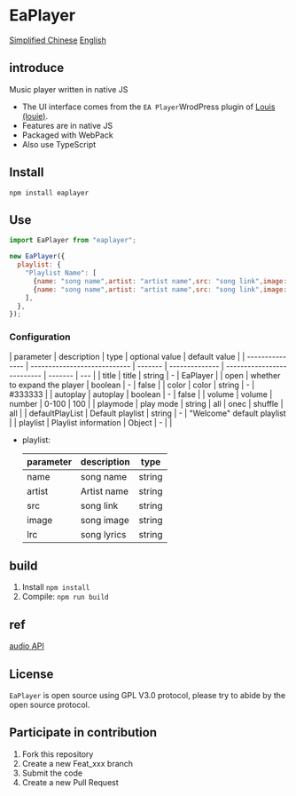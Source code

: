 # EaPlayer

[Simplified Chinese](README.zh.md) [English](README.md)

## introduce

Music player written in native JS

- The UI interface comes from the `EA Player`WrodPress plugin of [Louis (louie)](https://www.cssplus.org/).
- Features are in native JS
- Packaged with WebPack
- Also use TypeScript

## Install

`npm install eaplayer`

## Use

```JavaScript
import EaPlayer from "eaplayer";

new EaPlayer({
  playlist: {
    "Playlist Name": [
      {name: "song name",artist: "artist name",src: "song link",image: "song picture",lrc: "lyric link"},
      {name: "song name",artist: "artist name",src: "song link",image: "song picture",lrc: "lyric link"},
    ],
  },
});
```

### Configuration

| parameter       | description                  | type    | optional value | default value              |
| --------------- | ---------------------------- | ------- | -------------- | -------------------------- | ------- | --- |
| title           | title                        | string  | -              | EaPlayer                   |
| open            | whether to expand the player | boolean | -              | false                      |
| color           | color                        | string  | -              | #333333                    |
| autoplay        | autoplay                     | boolean | -              | false                      |
| volume          | volume                       | number  | 0-100          | 100                        |
| playmode        | play mode                    | string  | all            | onec                       | shuffle | all |
| defaultPlayList | Default playlist             | string  | -              | "Welcome" default playlist |
| playlist        | Playlist information         | Object  | -              |                            |

- playlist:

  | parameter | description | type   |
  | --------- | ----------- | ------ |
  | name      | song name   | string |
  | artist    | Artist name | string |
  | src       | song link   | string |
  | image     | song image  | string |
  | lrc       | song lyrics | string |

## build

1. Install `npm install`
2. Compile: `npm run build`

## ref

[audio API](https://www.zhangxinxu.com/wordpress/2019/07/html-audio-api-guide/)

## License

`EaPlayer` is open source using GPL V3.0 protocol, please try to abide by the open source protocol.

## Participate in contribution

1. Fork this repository
2. Create a new Feat_xxx branch
3. Submit the code
4. Create a new Pull Request
